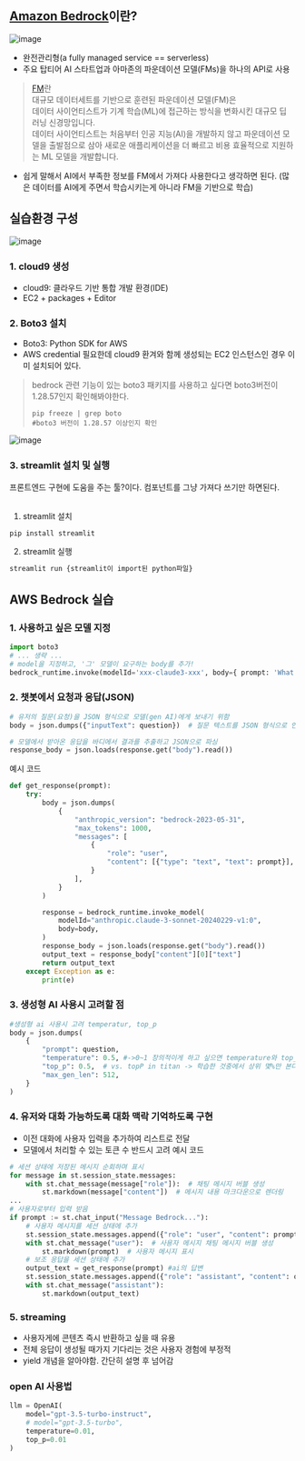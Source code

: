 ## [Amazon Bedrock](https://docs.aws.amazon.com/ko_kr/bedrock/latest/userguide/what-is-bedrock.html)이란?
![image](https://github.com/user-attachments/assets/9e495768-ab05-462c-b01e-87091c34bbff)

- 완전관리형(a fully managed service == serverless)
- 주요 탑티어 AI 스타트업과 아마존의 파운데이션 모델(FMs)을 하나의 API로 사용
>[FM](https://aws.amazon.com/ko/what-is/foundation-models/)란   
>대규모 데이터세트를 기반으로 훈련된 파운데이션 모델(FM)은   
>데이터 사이언티스트가 기계 학습(ML)에 접근하는 방식을 변화시킨 대규모 딥 러닝 신경망입니다.    
>데이터 사이언티스트는 처음부터 인공 지능(AI)을 개발하지 않고 파운데이션 모델을 출발점으로 삼아 새로운 애플리케이션을 더 빠르고 비용 효율적으로 지원하는 ML 모델을 개발합니다.   

- 쉽게 말해서 AI에서 부족한 정보를 FM에서 가져다 사용한다고 생각하면 된다. (많은 데이터를 AI에게 주면서 학습시키는게 아니라 FM을 기반으로 학습)

## 실습환경 구성
![image](https://github.com/user-attachments/assets/7b92dbcd-0981-477e-8b93-c276f22cac0f)

### 1. cloud9 생성
- cloud9: 클라우드 기반 통합 개발 환경(IDE)
- EC2 + packages + Editor
### 2. Boto3 설치
- Boto3: Python SDK for AWS
- AWS credential 필요한데 cloud9 환겨와 함께 생성되는 EC2 인스턴스인 경우 이미 설치되어 있다.
>bedrock 관련 기능이 있는 boto3 패키지를 사용하고 싶다면 boto3버전이 1.28.57인지 확인해봐야한다.
>```console
>pip freeze | grep boto
>#boto3 버전이 1.28.57 이상인지 확인
>```
![image](https://github.com/user-attachments/assets/b234c828-8940-49d7-8b2f-08daf11ae1d2)

### 3. streamlit 설치 및 실행
프론트엔드 구현에 도움을 주는 툴?이다. 컴포넌트를 그냥 가져다 쓰기만 하면된다.   
<br>
1. streamlit 설치
```python
pip install streamlit
```
2. streamlit 실행
```python
streamlit run {streamlit이 import된 python파일}
```

## AWS Bedrock 실습
### 1. 사용하고 싶은 모델 지정
```python
import boto3
# ... 생략 ...
# model을 지정하고, '그' 모델이 요구하는 body를 추가!
bedrock_runtime.invoke(modelId='xxx-claude3-xxx', body={ prompt: 'What is Amazon Bedrock' })
```
### 2. 챗봇에서 요청과 응답(JSON)
```python
# 유저의 질문(요청)을 JSON 형식으로 모델(gen AI)에게 보내기 위함
body = json.dumps({"inputText": question})  # 질문 텍스트를 JSON 형식으로 인코딩

# 모델에서 받아온 응답을 바디에서 결과를 추출하고 JSON으로 파싱
response_body = json.loads(response.get("body").read())
```
예시 코드
```python
def get_response(prompt):
    try:
        body = json.dumps(
            {
                "anthropic_version": "bedrock-2023-05-31",
                "max_tokens": 1000,
                "messages": [
                    {
                        "role": "user",
                        "content": [{"type": "text", "text": prompt}],
                    }
                ],
            }
        )

        response = bedrock_runtime.invoke_model(
            modelId="anthropic.claude-3-sonnet-20240229-v1:0",
            body=body,
        )
        response_body = json.loads(response.get("body").read())
        output_text = response_body["content"][0]["text"]
        return output_text
    except Exception as e:
        print(e)
```
### 3. 생성형 AI 사용시 고려할 점
```python
#생성형 ai 사용시 고려 temperatur, top_p
body = json.dumps(
    {
        "prompt": question,
        "temperature": 0.5, #->0~1 창의적이게 하고 싶으면 temperature와 top_p올리고, 0에 가까울수록 사실적...
        "top_p": 0.5,  # vs. topP in titan -> 학습한 것중에서 상위 몇%만 본다. top_p가 줄어들수록 정확해짐
        "max_gen_len": 512,
    }
)
```

### 4. 유저와 대화 가능하도록 대화 맥락 기억하도록 구현
- 이전 대화에 사용자 입력을 추가하여 리스트로 전달
- 모델에서 처리할 수 있는 토큰 수 반드시 고려
예시 코드
```python
# 세션 상태에 저장된 메시지 순회하며 표시
for message in st.session_state.messages:
    with st.chat_message(message["role"]):  # 채팅 메시지 버블 생성
        st.markdown(message["content"])  # 메시지 내용 마크다운으로 렌더링
...
# 사용자로부터 입력 받음
if prompt := st.chat_input("Message Bedrock..."):
    # 사용자 메시지를 세션 상태에 추가
    st.session_state.messages.append({"role": "user", "content": prompt})
    with st.chat_message("user"):  # 사용자 메시지 채팅 메시지 버블 생성
        st.markdown(prompt)  # 사용자 메시지 표시
    # 보조 응답을 세션 상태에 추가
    output_text = get_response(prompt) #ai의 답변
    st.session_state.messages.append({"role": "assistant", "content": output_text}) # 보조 메시지 채팅 메시지 버블 생성
    with st.chat_message("assistant"):
        st.markdown(output_text)

```
### 5. streaming
- 사용자게에 콘텐츠 즉시 반환하고 싶을 때 유용
- 전체 응답이 생성될 때가지 기다리는 것은 사용자 경험에 부정적
- yield 개념을 알아야함. 간단히 설명 후 넘어감

### open AI 사용법
```python
llm = OpenAI(
    model="gpt-3.5-turbo-instruct",
    # model="gpt-3.5-turbo",
    temperature=0.01, 
    top_p=0.01
)
```
